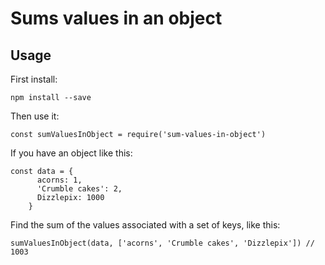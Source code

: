 # Sums values in an object

## Usage
First install:
```
npm install --save
```

Then use it:
```
const sumValuesInObject = require('sum-values-in-object')
```

If you have an object like this:

```
const data = {
      acorns: 1,
      'Crumble cakes': 2,
      Dizzlepix: 1000
    }
```

Find the sum of the values associated with a set of keys, like this:

```
sumValuesInObject(data, ['acorns', 'Crumble cakes', 'Dizzlepix']) // 1003
```
